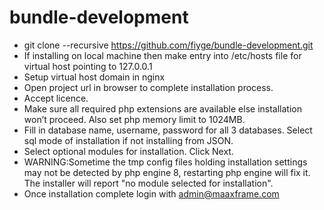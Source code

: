 # bundle-development

- git clone --recursive https://github.com/fiyge/bundle-development.git
- If installing on local machine then make entry into /etc/hosts file for virtual host pointing to 127.0.0.1
- Setup virtual host domain in nginx
- Open project url in browser to complete installation process.
- Accept licence.
- Make sure all required php extensions are available else installation won’t proceed. Also set php memory limit to 1024MB.
- Fill in database name, username, password for all 3 databases. Select sql mode of installation if not installing from JSON.
- Select optional modules for installation. Click Next.
- WARNING:Sometime the tmp config files holding installation settings may not be detected by php engine 8, restarting php engine will fix it. The installer will report "no module selected for installation".
- Once installation complete login with admin@maaxframe.com
